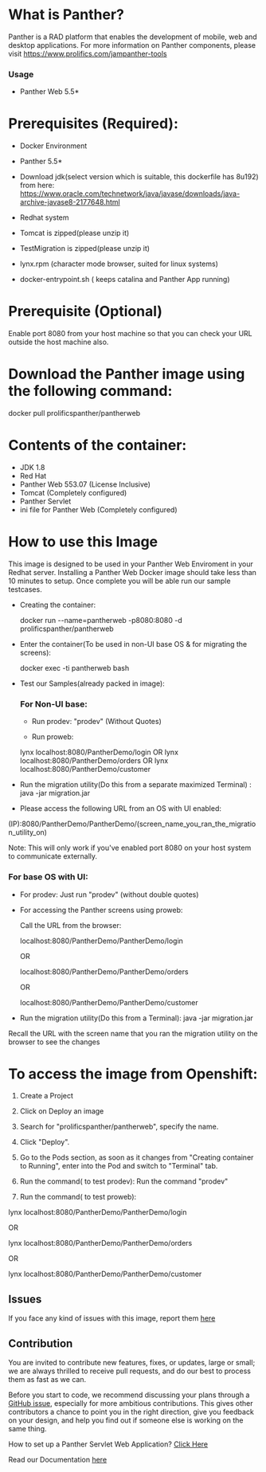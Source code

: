 # What is Panther?
Panther is a RAD platform that enables the development of mobile, web and desktop applications.
For more information on Panther components, please visit https://www.prolifics.com/jampanther-tools

### Usage

* Panther Web 5.5*

# Prerequisites (Required):

  * Docker Environment
  * Panther 5.5*
  * Download jdk(select version which is suitable, this dockerfile has 8u192) from here: https://www.oracle.com/technetwork/java/javase/downloads/java-archive-javase8-2177648.html
  * Redhat system
  * Tomcat is zipped(please unzip it)
  * TestMigration is zipped(please unzip it)
  * lynx.rpm (character mode browser, suited for linux systems)

  * docker-entrypoint.sh ( keeps catalina and Panther App running)
  
 # Prerequisite (Optional)
   Enable port 8080 from your host machine so that you can check your URL outside the host machine also.
    
 # Download the Panther image using the following command:
   docker pull prolificspanther/pantherweb  
   
 # Contents of the container:

 * JDK 1.8
 * Red Hat
 * Panther Web 553.07 (License Inclusive)
 * Tomcat (Completely configured)
 * Panther Servlet
 * ini file for Panther Web (Completely configured)
 
 # How to use this Image
   This image is designed to be used in your Panther Web Enviroment in your Redhat server. Installing a Panther Web Docker image should take less than 10 minutes to setup. Once complete you will be able run our sample testcases.
 
* Creating the container:

  docker run --name=pantherweb -p8080:8080 -d prolificspanther/pantherweb

* Enter the container(To be used in non-UI base OS & for migrating the screens):

  docker exec -ti pantherweb bash

* Test our Samples(already packed in image):
  
  ### For Non-UI base:
  
  * Run prodev: "prodev" (Without Quotes)

  * Run proweb:
  
  lynx localhost:8080/PantherDemo/login
  OR
  lynx localhost:8080/PantherDemo/orders
  OR
  lynx localhost:8080/PantherDemo/customer
  
 * Run the migration utility(Do this from a separate maximized Terminal) : java -jar migration.jar

* Please access the following URL from an OS with UI enabled:

(IP):8080/PantherDemo/PantherDemo/(screen_name_you_ran_the_migration_utility_on)

Note: This will only work if you've enabled port 8080 on your host system to communicate externally.

### For base OS with UI:

* For prodev: Just run "prodev" (without double quotes)

* For accessing the Panther screens using proweb:

  Call the URL from the browser:

  localhost:8080/PantherDemo/PantherDemo/login

  OR

  localhost:8080/PantherDemo/PantherDemo/orders

  OR

  localhost:8080/PantherDemo/PantherDemo/customer

 * Run the migration utility(Do this from a Terminal):
   java -jar migration.jar

 Recall the URL with the screen name that you ran the migration utility on the browser to see the changes


# To access the image from Openshift:
1) Create a Project
2) Click on Deploy an image
3) Search for "prolificspanther/pantherweb", specify the name.
4) Click "Deploy".
5) Go to the Pods section, as soon as it changes from "Creating container to Running", enter into the Pod and switch to "Terminal" tab.
6) Run the command( to test prodev):
Run the command "prodev"
 
7) Run the command( to test proweb):

lynx localhost:8080/PantherDemo/PantherDemo/login

OR

lynx localhost:8080/PantherDemo/PantherDemo/orders

OR

lynx localhost:8080/PantherDemo/PantherDemo/customer

## Issues
If you face any kind of issues with this image, report them [here](https://github.com/ProlificsPanther/Docker-Panther/issues)

## Contribution

You are invited to contribute new features, fixes, or updates, large or small; we are always thrilled to receive pull requests, and do our best to process them as fast as we can.

Before you start to code, we recommend discussing your plans through a [GitHub issue](https://github.com/ProlificsPanther/Docker-Panther/issues), especially for more ambitious contributions. This gives other contributors a chance to point you in the right direction, give you feedback on your design, and help you find out if someone else is working on the same thing.

How to set up a Panther Servlet Web Application? [Click Here](https://github.com/ProlificsPanther/PantherWeb/releases "Named link title")

Read our Documentation [here](https://docs.prolifics.com)
